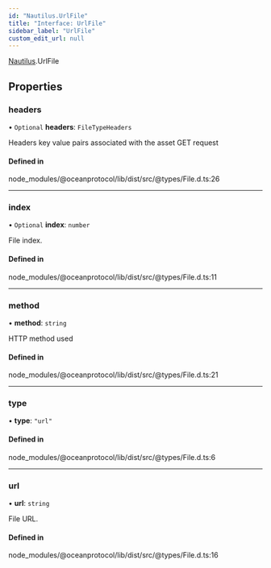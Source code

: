 ```yaml
---
id: "Nautilus.UrlFile"
title: "Interface: UrlFile"
sidebar_label: "UrlFile"
custom_edit_url: null
---
```


[Nautilus](../modules/Nautilus.md).UrlFile

## Properties

### headers

• `Optional` **headers**: `FileTypeHeaders`

Headers key value pairs associated with the asset GET request

#### Defined in

node_modules/@oceanprotocol/lib/dist/src/@types/File.d.ts:26

___

### index

• `Optional` **index**: `number`

File index.

#### Defined in

node_modules/@oceanprotocol/lib/dist/src/@types/File.d.ts:11

___

### method

• **method**: `string`

HTTP method used

#### Defined in

node_modules/@oceanprotocol/lib/dist/src/@types/File.d.ts:21

___

### type

• **type**: ``"url"``

#### Defined in

node_modules/@oceanprotocol/lib/dist/src/@types/File.d.ts:6

___

### url

• **url**: `string`

File URL.

#### Defined in

node_modules/@oceanprotocol/lib/dist/src/@types/File.d.ts:16
